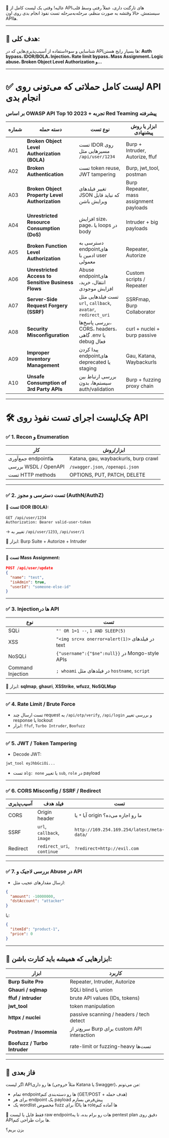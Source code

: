 🔐 عالیه! وقتی یک لیست کامل از API‌های تارگتت داری، عملاً رفتی وسط قلب سیستمش. حالا وقتشه به صورت *منظم، مرحله‌به‌مرحله* تست نفوذ انجام بدی روی اون APIها.

---

## 🎯 هدف کلی:

شناسایی و سوءاستفاده از آسیب‌پذیری‌هایی که در APIها بسیار رایج هستن:
**Auth bypass، IDOR/BOLA، Injection، Rate limit bypass، Mass Assignment، Logic abuse، Broken Object Level Authorization و…**

---

# ✅ لیست کامل حملاتی که می‌تونی روی API انجام بدی

### بر اساس **OWASP API Top 10 2023** + تجربه Red Teaming پیشرفته

| شماره | دسته حمله                                           | نوع تست                                                      | ابزار یا روش پیشنهادی                   |
| ----- | --------------------------------------------------- | ------------------------------------------------------------ | --------------------------------------- |
| A01   | **Broken Object Level Authorization (BOLA)**        | تست IDOR روی مسیرهایی مثل `/api/user/1234`                   | Burp + Intruder, Autorize, ffuf         |
| A02   | **Broken Authentication**                           | تست token reuse, JWT tampering                               | Burp, jwt\_tool, postman                |
| A03   | **Broken Object Property Level Authorization**      | تغییر فیلدهای JSON که نباید قابل ویرایش باشن                 | Burp Repeater, mass assignment payloads |
| A04   | **Unrestricted Resource Consumption (DoS)**         | افزایش size، page، یا loops در body                          | Intruder + big payloads                 |
| A05   | **Broken Function Level Authorization**             | دسترسی به endpointهای ادمین با user معمولی                   | Repeater, Autorize                      |
| A06   | **Unrestricted Access to Sensitive Business Flows** | Abuse endpointهای انتقال، خرید، افزایش موجودی                | Custom scripts / Repeater               |
| A07   | **Server-Side Request Forgery (SSRF)**              | تست فیلدهایی مثل `url`, `callback`, `avatar`, `redirect_uri` | SSRFmap, Burp Collaborator              |
| A08   | **Security Misconfiguration**                       | بررسی پاسخ‌ها، CORS، headers، گاهی .env یا debug فعال        | curl + nuclei + burp passive            |
| A09   | **Improper Inventory Management**                   | پیدا کردن endpointهای deprecated یا staging                  | Gau, Katana, Waybackurls                |
| A10   | **Unsafe Consumption of 3rd Party APIs**            | بررسی ارتباط بین سیستم‌ها، بدون auth/validation              | Burp + fuzzing proxy chain              |

---

# 🛠 چک‌لیست اجرای تست نفوذ روی API

### ✅ 1. Recon و Enumeration

| کار                  | ابزار/روش                            |
| -------------------- | ------------------------------------ |
| جمع‌آوری endpointها  | Katana, gau, waybackurls, burp crawl |
| بررسی WSDL / OpenAPI | `/swagger.json`, `/openapi.json`     |
| تست HTTP methods     | OPTIONS, PUT, PATCH, DELETE          |

---

### ✅ 2. تست دسترسی و مجوز (AuthN/AuthZ)

#### 🧪 تست IDOR (BOLA):

```http
GET /api/user/1234
Authorization: Bearer valid-user-token
```

→ تغییر به `/api/user/1233`, `/api/user/1`

🔧 ابزار: Burp Suite + Autorize + Intruder

---

#### 🧪 تست Mass Assignment:

```json
POST /api/user/update
{
  "name": "test",
  "isAdmin": true,
  "userId": "someone-else-id"
}
```

---

### ✅ 3. Injectionها در API

| نوع               | تست                                             |
| ----------------- | ----------------------------------------------- |
| SQLi              | `"' OR 1=1 --`, `1 AND SLEEP(5)`                |
| XSS               | `"<img src=x onerror=alert(1)>` در فیلدهای text |
| NoSQLi            | `{"username":{"$ne":null}}` در Mongo-style APIs |
| Command Injection | `; whoami` در فیلدهای مثل `hostname`, `script`  |

🔧 ابزار: **sqlmap**, **ghauri**, **XSStrike**, **wfuzz**, **NoSQLMap**

---

### ✅ 4. Rate Limit / Brute Force

* تست ارسال چند request به `/api/otp/verify`, `/api/login` و بررسی تغییر response یا lockout
* ابزار: `ffuf`, `Turbo Intruder`, `Boofuzz`

---

### ✅ 5. JWT / Token Tampering

* Decode JWT:

```bash
jwt_tool eyJhbGciOi...
```

* تست `alg: none` یا تغییر `sub`, `role` در payload

---

### ✅ 6. CORS Misconfig / SSRF / Redirect

| آسیب‌پذیری | فیلد هدف                   | تست                                        |
| ---------- | -------------------------- | ------------------------------------------ |
| CORS       | Origin header              | آیا `*` یا origin ما رو اجازه می‌ده؟       |
| SSRF       | `url`, `callback`, `image` | `http://169.254.169.254/latest/meta-data/` |
| Redirect   | `redirect_uri`, `continue` | `?redirect=http://evil.com`                |

---

### ✅ 7. بررسی لاجیک و Abuse در API

* ارسال مقدارهای عجیب مثل:

```json
{
  "amount": -10000000,
  "dstAccount": "attacker"
}
```

یا:

```json
{
  "itemId": "product-1",
  "price": 0
}
```

---

## 🧰 ابزارهایی که همیشه باید کنارت باشن:

| ابزار                        | کاربرد                                      |
| ---------------------------- | ------------------------------------------- |
| **Burp Suite Pro**           | Repeater, Intruder, Autorize                |
| **Ghauri / sqlmap**          | SQLi blind یا union                         |
| **ffuf / intruder**          | brute API values (IDs, tokens)              |
| **jwt\_tool**                | token manipulation                          |
| **httpx / nuclei**           | passive scanning / headers / tech detect    |
| **Postman / Insomnia**       | سریع‌تر از Burp برای custom API interaction |
| **Boofuzz / Turbo Intruder** | rate-limit or fuzzing-heavy تست‌ها          |

---

## 📁 فاز بعدی

اگر لیست APIها رو داری (مثلاً خروجی Katana یا Swagger)، من می‌تونم:

* تمام endpointها رو دسته‌بندی کنم (GET/POST + هدف حمله)
* برای هر endpoint یک payload پیش‌فرض بسازم
* یک wordlist مخصوص fuzz برای IDها یا roleها آماده کنم

👀 فقط فایل یا لیست raw endpoint‌هات رو برام بده، تا یه pentest plan دقیق روی APIها برات طراحی کنم.

بزن بریم؟
